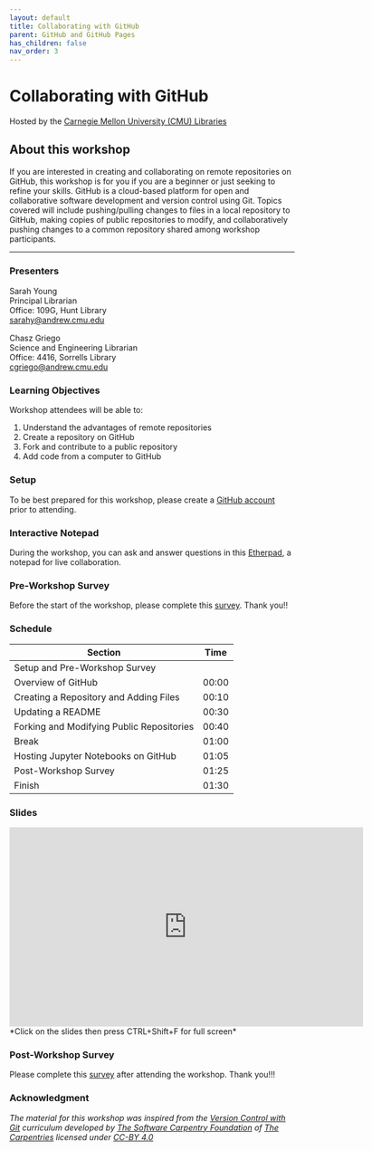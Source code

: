```yaml
---
layout: default
title: Collaborating with GitHub
parent: GitHub and GitHub Pages
has_children: false
nav_order: 3
---
```


# Collaborating with GitHub
Hosted by the [Carnegie Mellon University (CMU) Libraries](https://www.library.cmu.edu/)

## About this workshop

If you are interested in creating and collaborating on remote repositories on GitHub, this workshop is for you if you are a beginner or just seeking to refine your skills.
GitHub is a cloud-based platform for open and collaborative software development and version control using Git.
Topics covered will include pushing/pulling changes to files in a local repository to GitHub, making copies of public repositories to modify, and collaboratively pushing changes to a common repository shared among workshop participants.

____
### Presenters
Sarah Young <a href='https://github.com/rootsandberries' target='_blank'><img src='../content/img/GitHub-Mark-custom.svg' style='width:15px; padding:0; border:none !important;'></a>  
Principal Librarian  
Office: 109G, Hunt Library  
[sarahy@andrew.cmu.edu](mailto:sarahy@andrew.cmu.edu)

Chasz Griego <a href='https://github.com/chaszg' target='_blank'><img src='../content/img/GitHub-Mark-custom.svg' style='width:15px; padding:0; border:none !important;'></a>  
Science and Engineering Librarian    
Office: 4416, Sorrells Library  
[cgriego@andrew.cmu.edu](mailto:cgriego@andrew.cmu.edu)  

### Learning Objectives

Workshop attendees will be able to:

1. Understand the advantages of remote repositories  
2. Create a repository on GitHub  
3. Fork and contribute to a public repository  
4. Add code from a computer to GitHub  

### Setup

To be best prepared for this workshop, please create a [GitHub account](https://github.com/) prior to attending.  

### Interactive Notepad

During the workshop, you can ask and answer questions in this
[Etherpad](https://etherpad.wikimedia.org/p/cmu-lib-github), a notepad
for live collaboration.  

### Pre-Workshop Survey

Before the start of the workshop, please complete this
[survey](https://forms.gle/bNT4MAJ5tU9ReHWF6). Thank you!!

### Schedule

| Section  | Time
| ------------- | -------------
| Setup and Pre-Workshop Survey  |   
| Overview of GitHub | 00:00  
| Creating a Repository and Adding Files  | 00:10  
| Updating a README  |  00:30  
| Forking and Modifying Public Repositories  | 00:40  
| Break | 01:00
| Hosting Jupyter Notebooks on GitHub | 01:05   
| Post-Workshop Survey | 01:25  
| Finish  | 01:30  

### Slides  
<iframe src="https://docs.google.com/presentation/d/e/2PACX-1vQzk2sJi9VMJaUf0KfUVAdV2oTQkdvPsutKwAvuUv3PfjpXqLh-kdUTuMk92DeSr-QHB9JIJbxHZkyz/embed?start=false&loop=false&delayms=3000" frameborder="0" width="625" height="352" allowfullscreen="true" mozallowfullscreen="true" webkitallowfullscreen="true"></iframe> *Click on the slides then press CTRL+Shift+F for full screen*

### Post-Workshop Survey

Please complete this [survey](https://forms.gle/8LRy3694wSe4u5Dw8)
after attending the workshop. Thank you!!!

### Acknowledgment

*The material for this workshop was inspired from the
[Version Control with Git](https://swcarpentry.github.io/git-novice/) curriculum
developed by [The Software Carpentry Foundation](https://software-carpentry.org/)
of [The Carpentries](https://carpentries.org/) licensed under
[CC-BY 4.0](https://swcarpentry.github.io/git-novice/LICENSE.html)*
